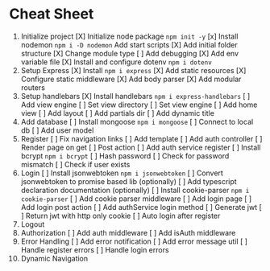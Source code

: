 # Cheat Sheet

1. Initialize project 
   [X] Initialize node package `npm init -y`
   [x] Install nodemon `npm i -D nodemon`
    Add start scripts
   [X] Add initial folder structure
   [X] Change module type
   [ ] Add debugging
   [X] Add env variable file
   [X] Install and configure dotenv `npm i dotenv`
2. Setup Express
   [X] Install `npm i express`
   [X] Add static resources
   [X] Configure static middleware
   [X] Add body parser
   [X] Add modular routers
3. Setup handlebars
   [X] Install handlebars `npm i express-handlebars`
   [ ] Add view engine
   [ ] Set view directory
   [ ] Set view engine
   [ ] Add home view
   [ ] Add layout
   [ ] Add partials dir
   [ ] Add dynamic title
4. Add database
   [ ] Install mongoose `npm i mongoose`
   [ ] Connect to local db
   [ ] Add user model
5. Register
   [ ] Fix navigation links
   [ ] Add template
   [ ] Add auth controller
   [ ] Render page on get
   [ ] Post action
   [ ] Add auth service register
   [ ] Install bcrypt `npm i bcrypt`
   [ ] Hash password
   [ ] Check for password mismatch
   [ ] Check if user exists
6. Login
   [ ] Install jsonwebtoken `npm i jsonwebtoken`
   [ ] Convert jsonwebtoken to promise based lib (optionally)
   [ ] Add typescript declaration documentation (optionally)
   [ ] Install cookie-parser `npm i cookie-parser`
   [ ] Add cookie parser middleware
   [ ] Add login page
   [ ] Add login post action
   [ ] Add authService login method
   [ ] Generate jwt
   [ ] Return jwt with http only cookie
   [ ] Auto login after register
7. Logout
8. Authorization
   [ ] Add auth middleware
   [ ] Add isAuth middleware
9. Error Handling
   [ ] Add error notification
   [ ] Add error message util
   [ ] Handle register errors
   [ ] Handle login errors
10. Dynamic Navigation